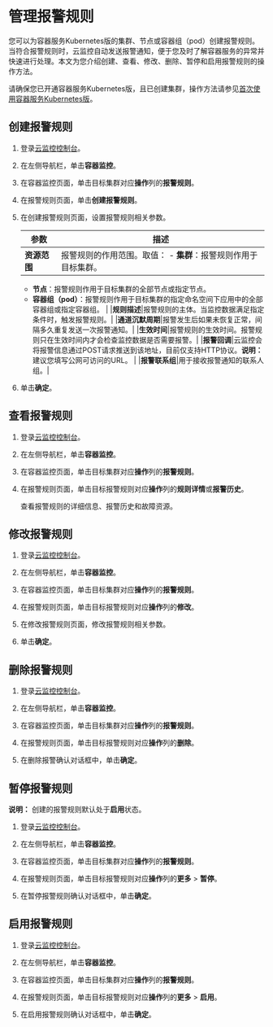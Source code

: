# 管理报警规则

您可以为容器服务Kubernetes版的集群、节点或容器组（pod）创建报警规则。当符合报警规则时，云监控自动发送报警通知，便于您及时了解容器服务的异常并快速进行处理。本文为您介绍创建、查看、修改、删除、暂停和启用报警规则的操作方法。

请确保您已开通容器服务Kubernetes版，且已创建集群，操作方法请参见[首次使用容器服务Kubernetes版](/cn.zh-CN/快速入门/首次使用容器服务Kubernetes版.md)。

## 创建报警规则

1.  登录[云监控控制台](https://cloudmonitor.console.aliyun.com)。

2.  在左侧导航栏，单击**容器监控**。

3.  在容器监控页面，单击目标集群对应**操作**列的**报警规则**。

4.  在报警规则页面，单击**创建报警规则**。

5.  在创建报警规则页面，设置报警规则相关参数。

    |参数|描述|
    |--|--|
    |**资源范围**|报警规则的作用范围。取值：    -   **集群**：报警规则作用于目标集群。
    -   **节点**：报警规则作用于目标集群的全部节点或指定节点。
    -   **容器组（pod）**：报警规则作用于目标集群的指定命名空间下应用中的全部容器组或指定容器组。 |
    |**规则描述**|报警规则的主体。当监控数据满足指定条件时，触发报警规则。|
    |**通道沉默周期**|报警发生后如果未恢复正常，间隔多久重复发送一次报警通知。|
    |**生效时间**|报警规则的生效时间。报警规则只在生效时间内才会检查监控数据是否需要报警。|
    |**报警回调**|云监控会将报警信息通过POST请求推送到该地址，目前仅支持HTTP协议。**说明：** 建议您填写公网可访问的URL。 |
    |**报警联系组**|用于接收报警通知的联系人组。|

6.  单击**确定**。


## 查看报警规则

1.  登录[云监控控制台](https://cloudmonitor.console.aliyun.com)。

2.  在左侧导航栏，单击**容器监控**。

3.  在容器监控页面，单击目标集群对应**操作**列的**报警规则**。

4.  在报警规则页面，单击目标报警规则对应**操作**列的**规则详情**或**报警历史**。

    查看报警规则的详细信息、报警历史和故障资源。


## 修改报警规则

1.  登录[云监控控制台](https://cloudmonitor.console.aliyun.com)。

2.  在左侧导航栏，单击**容器监控**。

3.  在容器监控页面，单击目标集群对应**操作**列的**报警规则**。

4.  在报警规则页面，单击目标报警规则对应**操作**列的**修改**。

5.  在修改报警规则页面，修改报警规则相关参数。

6.  单击**确定**。


## 删除报警规则

1.  登录[云监控控制台](https://cloudmonitor.console.aliyun.com)。

2.  在左侧导航栏，单击**容器监控**。

3.  在容器监控页面，单击目标集群对应**操作**列的**报警规则**。

4.  在报警规则页面，单击目标报警规则对应**操作**列的**删除**。

5.  在删除报警确认对话框中，单击**确定**。


## 暂停报警规则

**说明：** 创建的报警规则默认处于**启用**状态。

1.  登录[云监控控制台](https://cloudmonitor.console.aliyun.com)。

2.  在左侧导航栏，单击**容器监控**。

3.  在容器监控页面，单击目标集群对应**操作**列的**报警规则**。

4.  在报警规则页面，单击目标报警规则对应**操作**列的**更多** \> **暂停**。

5.  在暂停报警规则确认对话框中，单击**确定**。


## 启用报警规则

1.  登录[云监控控制台](https://cloudmonitor.console.aliyun.com)。

2.  在左侧导航栏，单击**容器监控**。

3.  在容器监控页面，单击目标集群对应**操作**列的**报警规则**。

4.  在报警规则页面，单击目标报警规则对应**操作**列的**更多** \> **启用**。

5.  在启用报警规则确认对话框中，单击**确定**。


